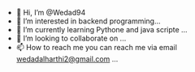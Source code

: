 - 👋 Hi, I’m @Wedad94
- 👀 I’m interested in backend programming...
- 🌱 I’m currently learning Pythone and java scripte ...
- 💞️ I’m looking to collaborate on ...
- 📫 How to reach me you can reach me via email wedadalharthi2@gmail.com ...

<!---
Wedad94/Wedad94 is a ✨ special ✨ repository because its `README.md` (this file) appears on your GitHub profile.
You can click the Preview link to take a look at your changes.
--->
